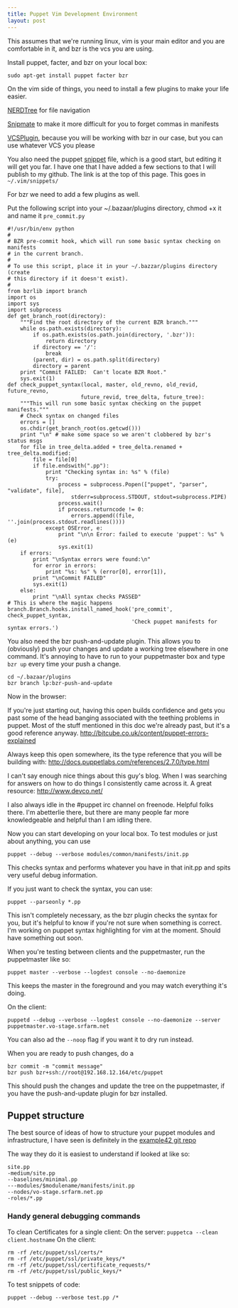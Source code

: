 ```yaml
---
title: Puppet Vim Development Environment
layout: post
---
```


This assumes that we're running linux, vim is your main editor and you are comfortable in it, and bzr is the vcs you are using.

Install puppet, facter, and bzr on your local box:

    sudo apt-get install puppet facter bzr

On the vim side of things, you need to install a few plugins to make your life easier.

[NERDTree][1] for file navigation

[Snipmate][2] to make it more difficult for you to forget commas in manifests

[VCSPlugin][3], because you will be working with bzr in our case, but you can use whatever VCS you please

You also need the puppet [snippet][4] file, which is a good start, but editing it will get you far. I have one that I have added a few sections to that I will publish to my github. The link is at the top of this page. This goes in `~/.vim/snippets/`

For bzr we need to add a few plugins as well. 

Put the following script into your ~/.bazaar/plugins directory, chmod +x it and name it `pre_commit.py`

    #!/usr/bin/env python
    #
    # BZR pre-commit hook, which will run some basic syntax checking on manifests
    # in the current branch.
    #
    # To use this script, place it in your ~/.bazzar/plugins directory (create
    # this directory if it doesn't exist).
    #
    from bzrlib import branch
    import os
    import sys
    import subprocess
    def get_branch_root(directory):
        """Find the root directory of the current BZR branch."""
        while os.path.exists(directory):
            if os.path.exists(os.path.join(directory, '.bzr')):
                return directory
            if directory == '/':
                break
            (parent, dir) = os.path.split(directory)
            directory = parent
        print "Commit FAILED:  Can't locate BZR Root."
        sys.exit(1)
    def check_puppet_syntax(local, master, old_revno, old_revid, future_revno,
                           future_revid, tree_delta, future_tree):
        """This will run some basic syntax checking on the puppet manifests."""
        # Check syntax on changed files
        errors = []
        os.chdir(get_branch_root(os.getcwd()))
        print "\n" # make some space so we aren't clobbered by bzr's status msgs
        for file in tree_delta.added + tree_delta.renamed + tree_delta.modified:
            file = file[0]
            if file.endswith(".pp"):
                print "Checking syntax in: %s" % (file)
                try:
                    process = subprocess.Popen(["puppet", "parser", "validate", file],
                        stderr=subprocess.STDOUT, stdout=subprocess.PIPE)
                    process.wait()
                    if process.returncode != 0:
                        errors.append((file, ''.join(process.stdout.readlines())))
                except OSError, e:
                    print "\n\n Error: failed to execute 'puppet': %s" % (e)
                    sys.exit(1)
        if errors:
            print "\nSyntax errors were found:\n"
            for error in errors:
                print "%s: %s" % (error[0], error[1]),
            print "\nCommit FAILED"
            sys.exit(1)
        else:
            print "\nAll syntax checks PASSED"
    # This is where the magic happens
    branch.Branch.hooks.install_named_hook('pre_commit', check_puppet_syntax,
                                           'Check puppet manifests for syntax errors.')


You also need the bzr push-and-update plugin. This allows you to (obviously) push your changes and update a working tree elsewhere in one command. It's annoying to have to run to your puppetmaster box and type `bzr up` every time your push a change.

    cd ~/.bazaar/plugins
    bzr branch lp:bzr-push-and-update

Now in the browser:

If you're just starting out, having this open builds confidence and gets you past some of the head banging associated with the teething problems in puppet. Most of the stuff mentioned in this doc we're already past, but it's a good reference anyway.
http://bitcube.co.uk/content/puppet-errors-explained

Always keep this open somewhere, its the type reference that you will be building with:
http://docs.puppetlabs.com/references/2.7.0/type.html

I can't say enough nice things about this guy's blog. When I was searching for answers on how to do things I consistently came across it. A great resource:
http://www.devco.net/

I also always idle in the #puppet irc channel on freenode. Helpful folks there. I'm abetterlie there, but there are many people far more knowledgeable and helpful than I am idling there.

Now you can start developing on your local box. To test modules or just about anything, you can use

    puppet --debug --verbose modules/common/manifests/init.pp

This checks syntax and performs whatever you have in that init.pp and spits very useful debug information.

If you just want to check the syntax, you can use:

    puppet --parseonly *.pp

This isn't completely necessary, as the bzr plugin checks the syntax for you, but it's helpful to know if you're not sure when something is correct. I'm working on puppet syntax highlighting for vim at the moment. Should have something out soon.

When you're testing between clients and the puppetmaster, run the puppetmaster like so:

    puppet master --verbose --logdest console --no-daemonize

This keeps the master in the foreground and you may watch everything it's doing. 

On the client:

    puppetd --debug --verbose --logdest console --no-daemonize --server puppetmaster.vo-stage.srfarm.net

You can also ad the `--noop` flag if you want it to dry run instead.

When you are ready to push changes, do a 

    bzr commit -m "commit message"
    bzr push bzr+ssh://root@192.168.12.164/etc/puppet

This should push the changes and update the tree on the puppetmaster, if you have the push-and-update plugin for bzr installed.

## Puppet structure ##

The best source of ideas of how to structure your puppet modules and infrastructure, I have seen is definitely in the [example42 git repo][5]

[1]:http://http://www.vim.org/scripts/script.php?script_id=1658
[2]:http://www.vim.org/scripts/script.php?script_id=2540
[3]:http://www.vim.org/scripts/script.php?script_id=90
[4]:http://www.devco.net/code/puppet.snippets
[5]:http://www.github.com/example42

The way they do it is easiest to understand if looked at like so:

    site.pp
    -medium/site.pp
    --baselines/minimal.pp
    ---modules/$modulename/manifests/init.pp
    --nodes/vo-stage.srfarm.net.pp
    -roles/*.pp

### Handy general debugging commands

To clean Certificates for a single client:
On the server:
`puppetca --clean client.hostname`
On the client:

    rm -rf /etc/puppet/ssl/certs/*
    rm -rf /etc/puppet/ssl/private_keys/*
    rm -rf /etc/puppet/ssl/certificate_requests/*
    rm -rf /etc/puppet/ssl/public_keys/*

To test snippets of code:

    puppet --debug --verbose test.pp /*
